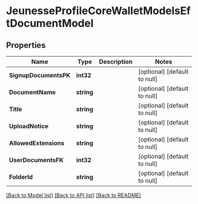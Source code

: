 # JeunesseProfileCoreWalletModelsEftDocumentModel

## Properties
Name | Type | Description | Notes
------------ | ------------- | ------------- | -------------
**SignupDocumentsPK** | **int32** |  | [optional] [default to null]
**DocumentName** | **string** |  | [optional] [default to null]
**Title** | **string** |  | [optional] [default to null]
**UploadNotice** | **string** |  | [optional] [default to null]
**AllowedExtensions** | **string** |  | [optional] [default to null]
**UserDocumentsFK** | **int32** |  | [optional] [default to null]
**FolderId** | **string** |  | [optional] [default to null]

[[Back to Model list]](../README.md#documentation-for-models) [[Back to API list]](../README.md#documentation-for-api-endpoints) [[Back to README]](../README.md)


